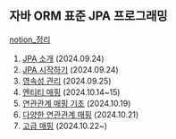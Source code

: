 ## 자바 ORM 표준 JPA 프로그래밍 
[notion_정리](https://ysstudy.notion.site/ORM-JPA-74c20a099fd24a4a8a70c9a52990a6e1?pvs=4)

1. [JPA 소개](https://ysstudy.notion.site/1-JPA-10b02f7b137180ba8161c8740e2ada63?pvs=4) (2024.09.24)
2. [JPA 시작하기](https://ysstudy.notion.site/2-JPA-10b02f7b1371802899a3dcd747602e1e?pvs=4) (2024.09.24)
3. [영속성 관리](https://ysstudy.notion.site/3-10c02f7b137180498d8afc8f104e0bf7?pvs=4) (2024.09.25)
4. [엔티티 매핑](https://www.notion.so/ysstudy/4-11f02f7b137180c29ecfcc6853a4ac0b) (2024.10.14~15)
5. [연관관계 매핑 기초](https://ysstudy.notion.site/5-12402f7b137180368f7cf6634f519567?pvs=4) (2024.10.19)
6. [다양한 연관관계 매핑](https://ysstudy.notion.site/6-12602f7b13718019a2acf00dcdac4a5a?pvs=4) (2024.10.21)
7. [고급 매핑](https://ysstudy.notion.site/7-12602f7b137180d4a96bc6a0efdc588c?pvs=4) (2024.10.22~)

